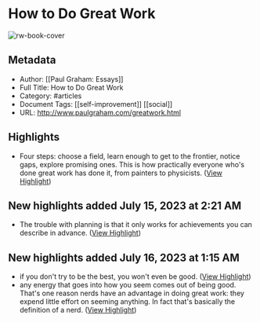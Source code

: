 # How to Do Great Work

![rw-book-cover](http://www.paulgraham.com/favicon.ico)

## Metadata
- Author: [[Paul Graham: Essays]]
- Full Title: How to Do Great Work
- Category: #articles
- Document Tags: [[self-improvement]] [[social]] 
- URL: http://www.paulgraham.com/greatwork.html

## Highlights
- Four steps: choose a field, learn enough to get to the frontier, notice gaps, explore promising ones. This is how practically everyone who's done great work has done it, from painters to physicists. ([View Highlight](https://read.readwise.io/read/01h543yx96xtab62af3cywchhw))
## New highlights added July 15, 2023 at 2:21 AM
- The trouble with planning is that it only works for achievements you can describe in advance. ([View Highlight](https://read.readwise.io/read/01h5bzs6t4jcdxsxyy77yb4f19))
## New highlights added July 16, 2023 at 1:15 AM
- if you don't try to be the best, you won't even be good. ([View Highlight](https://read.readwise.io/read/01h5efva3kac1b3v7khpm6mvdk))
- any energy that goes into how you seem comes out of being good. That's one reason nerds have an advantage in doing great work: they expend little effort on seeming anything. In fact that's basically the definition of a nerd. ([View Highlight](https://read.readwise.io/read/01h5eg7cst90cz96mxmmg96bwd))
